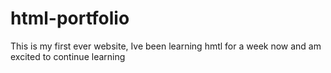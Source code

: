 # html-portfolio
This is my first ever website, Ive been learning hmtl for a week now and am excited to continue learning
